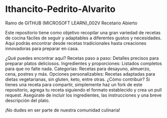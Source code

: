 # Ithancito-Pedrito-Alvarito
Ramo de GITHUB (MICROSOFT LEARN)_002V
Recetario Abierto

Este repositorio tiene como objetivo recopilar una gran variedad de recetas de cocina fáciles de seguir y adaptables a diferentes gustos y necesidades. Aquí podrás encontrar desde recetas tradicionales hasta creaciones innovadoras para preparar en casa.

¿Qué puedes encontrar aquí?
Recetas paso a paso: Detalles precisos para preparar platos deliciosos.
Ingredientes y proporciones: Listados completos para que no falte nada.
Categorías: Recetas para desayuno, almuerzo, cena, postres y más.
Opciones personalizables: Recetas adaptadas para dietas vegetarianas, sin gluten, keto, entre otras.
¿Cómo contribuir?
Si tienes una receta para compartir, simplemente haz un fork de este repositorio, agrega tu receta siguiendo el formato establecido y crea un pull request. Asegúrate de incluir los ingredientes, las instrucciones y una breve descripción del plato.

¡No dudes en ser parte de nuestra comunidad culinaria!



